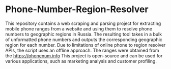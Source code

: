 # Phone-Number-Region-Resolver

This repository contains a web scraping and parsing project for extracting mobile phone ranges from a website and using them to resolve phone numbers to geographic regions in Russia. The resulting tool takes in a bulk of unformatted phone numbers and outputs the corresponding geographic region for each number. Due to limitations of online phone to region resolver APIs, the script uses an offline approach. The ranges were obtained from the https://phonenum.info This project is open-source and can be used for various applications, such as marketing analysis and customer profiling.
